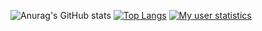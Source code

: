 

<!--
**vishwa-g-pathirana/vishwa-g-pathirana** is a ✨ _special_ ✨ repository because its `README.md` (this file) appears on your GitHub profile.

Here are some ideas to get you started:

- 🔭 I’m currently working on Nimi Tech Limited
- 🌱 I’m currently learning ...
- 👯 I’m looking to collaborate on ...
- 🤔 I’m looking for help with ...
- 💬 Ask me about ...
- 📫 How to reach me: ...
- 😄 Pronouns: ...
- ⚡ Fun fact: ...
-->
![Anurag's GitHub stats](https://github-readme-stats.vercel.app/api?username=vishwa-g-pathirana&show_icons=true&theme=gruvbox)
[![Top Langs](https://github-readme-stats.vercel.app/api/top-langs/?username=vishwa-g-pathirana&layout=compact)](https://github.com/anuraghazra/github-readme-stats)
[![My user statistics](images/userstats.svg)](https://github.com/cicirello/user-statistician)
